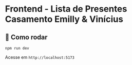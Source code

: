 
# Frontend - Lista de Presentes Casamento Emilly & Vinícius

## 🚀 Como rodar
```
npm run dev
```

Acesse em `http://localhost:5173`
